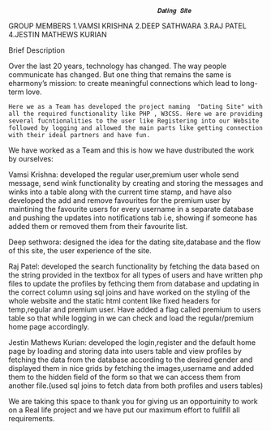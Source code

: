                                               
                                             𝑫𝒂𝒕𝒊𝒏𝒈 𝑺𝒊𝒕𝒆

  GROUP MEMBERS
1.VAMSI KRISHNA
2.DEEP SATHWARA
3.RAJ PATEL
4.JESTIN MATHEWS KURIAN



Brief Description

Over the last 20 years, technology has changed. The way people communicate has changed. But one thing that remains the same is eharmony’s mission: to create meaningful connections which lead to long-term love.

	Here we as a Team has developed the project naming  "Dating Site" with all the required functionality like PHP , W3CSS. Here we are providing several fucntionalities to the user like Registering into our Website followed by logging and allowed the main parts like getting connection with their ideal partners and have fun.

We have worked as a Team and this is how we have dustributed the work by ourselves:

Vamsi Krishna: developed the regular user,premium user whole send message, send wink functionality by creating and storing the messages and winks into a table along with the current time stamp, and have also developed the add and remove favourites for the premium user by maintining the favourite users for every username in a separate database and pushing the updates into notifications tab i.e, showing if someone has added them or removed them from their favourite list.

Deep sethwora: designed the idea for the dating site,database and the flow of this site, the user experience of the site.

Raj Patel:  developed the search functionality by fetching the data based on the string provided in the textbox for all types of users and have written php files to update the profiles by fethcing them from database and updating in the correct column using sql joins and have worked on the styling of the whole website and the static html content like fixed headers for temp,regular and premium user. Have added a flag called premium to users table so that while logging in we can check and load the regular/premium home page accordingly.

Jestin Mathews Kurian: developed the login,register and the default home page by loading and storing data into users table and view profiles by fetching the data from the database according to the desired gender and displayed them in nice grids by fetching the images,username and added them to the hidden field of the form so that we can access them from another file.(used sql joins to fetch data from both profiles and users tables) 


We are taking this space to thank you for giving us an opportuinity to work on a Real life project and we have put our maximum effort to fullfill all requirements.




	

